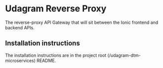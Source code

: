 # Udagram Reverse Proxy

The reverse-proxy API Gateway that will sit between the Ionic frontend and backend APIs.

## Installation instructions

The installation instructions are in the project root (/udagram-dtm-microservices) README.
